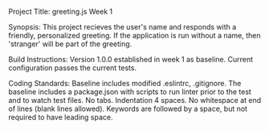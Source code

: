
Project Title:
greeting.js Week 1

Synopsis: 
This project recieves the user's name and responds with a friendly, personalized greeting. If the application is run without a name, then 'stranger' will be part of the greeting.

Build Instructions:
Version 1.0.0 established in week 1 as baseline. Current configuration passes the current tests.

Coding Standards:
Baseline includes modified .eslintrc, .gitignore.  The baseline includes a package.json with scripts to run linter prior to the test and to watch test files.
No tabs. 
Indentation 4 spaces.
No whitespace at end of lines (blank lines allowed).
Keywords are followed by a space, but not required to have leading space.


